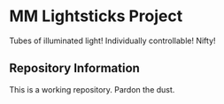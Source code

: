 # MM Lightsticks Project
Tubes of illuminated light! Individually controllable! Nifty!

## Repository Information
This is a working repository. Pardon the dust.
